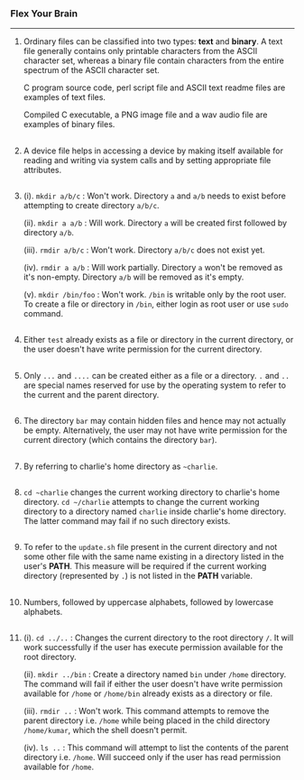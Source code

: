 ### Flex Your Brain

---

01. Ordinary files can be classified into two types: **text** and **binary**. A text file generally contains only printable characters from the ASCII character set, whereas a binary file contain characters from the entire spectrum of the ASCII character set.

    C program source code, perl script file and ASCII text readme files are examples of text files.

    Compiled C executable, a PNG image file and a wav audio file are examples of binary files.

##

02. A device file helps in accessing a device by making itself available for reading and writing via system calls and by setting appropriate file attributes.

##

03. (i). `mkdir a/b/c` : Won't work. Directory `a` and `a/b` needs to exist before attempting to create directory `a/b/c`.

    (ii). `mkdir a a/b` : Will work. Directory `a` will be created first followed by directory `a/b`.

    (iii). `rmdir a/b/c` : Won't work. Directory `a/b/c` does not exist yet.

    (iv). `rmdir a a/b` : Will work partially. Directory `a` won't be removed as it's non-empty. Directory `a/b` will be removed as it's empty.

    (v). `mkdir /bin/foo` : Won't work. `/bin` is writable only by the root user. To create a file or directory in `/bin`, either login as root user or use `sudo` command.

##

04. Either `test` already exists as a file or directory in the current directory, or the user doesn't have write permission for the current directory.

##

05. Only `...` and `....` can be created either as a file or a directory. `.` and `..` are special names reserved for use by the operating system to refer to the current and the parent directory.

##

06. The directory `bar` may contain hidden files and hence may not actually be empty. Alternatively, the user may not have write permission for the current directory (which contains the directory `bar`).

##

07. By referring to charlie's home directory as `~charlie`.

##

08. `cd ~charlie` changes the current working directory to charlie's home directory. `cd ~/charlie` attempts to change the current working directory to a directory named `charlie` inside charlie's home directory. The latter command may fail if no such directory exists.

##

09. To refer to the `update.sh` file present in the current directory and not some other file with the same name existing in a directory listed in the user's **PATH**. This measure will be required if the current working directory (represented by `.`) is not listed in the **PATH** variable.

##

10. Numbers, followed by uppercase alphabets, followed by lowercase alphabets.

##

11. (i). `cd ../..` : Changes the current directory to the root directory `/`. It will work successfully if the user has execute permission available for the root directory.

    (ii). `mkdir ../bin` : Create a directory named `bin` under `/home` directory. The command will fail if either the user doesn't have write permission available for `/home` or `/home/bin` already exists as a directory or file.

    (iii). `rmdir ..` : Won't work. This command attempts to remove the parent directory i.e. `/home` while being placed in the child directory `/home/kumar`, which the shell doesn't permit.

    (iv). `ls ..` : This command will attempt to list the contents of the parent directory i.e. `/home`. Will succeed only if the user has read permission available for `/home`.

##
